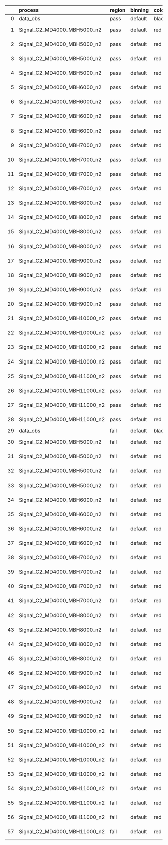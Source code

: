 |    | process                      | region   | binning   | color   | process_type   |   scale | variation   | source_filename                                                       | source_histname    | alias                        | title     |   combine_idx |     lnN |   shapes | syst_type   | direction   | variation_alias   |
|---:|:-----------------------------|:---------|:----------|:--------|:---------------|--------:|:------------|:----------------------------------------------------------------------|:-------------------|:-----------------------------|:----------|--------------:|--------:|---------:|:------------|:------------|:------------------|
|  0 | data_obs                     | pass     | default   | black   | DATA           |       1 | nominal     | ./histograms_for_2DAlphabet_v18//BH_Data.root                         | hpass              | Data                         | Data      |           nan | nan     |      nan | nan         | nan         | nan               |
|  1 | Signal_C2_MD4000_MBH5000_n2  | pass     | default   | red     | SIGNAL         |       1 | lumi        | ./histograms_for_2DAlphabet_v18//BH_Signal_C2_MD4000_MBH5000_n2.root  | hpass              | Signal_C2_MD4000_MBH5000_n2  | BH signal |           nan |   1.016 |      nan | lnN         | nan         | nan               |
|  2 | Signal_C2_MD4000_MBH5000_n2  | pass     | default   | red     | SIGNAL         |       1 | SVM         | ./histograms_for_2DAlphabet_v18//BH_Signal_C2_MD4000_MBH5000_n2.root  | hpass_SVMsyst_up   | Signal_C2_MD4000_MBH5000_n2  | BH signal |           nan | nan     |        1 | shapes      | Up          | SVMsyst           |
|  3 | Signal_C2_MD4000_MBH5000_n2  | pass     | default   | red     | SIGNAL         |       1 | SVM         | ./histograms_for_2DAlphabet_v18//BH_Signal_C2_MD4000_MBH5000_n2.root  | hpass_SVMsyst_down | Signal_C2_MD4000_MBH5000_n2  | BH signal |           nan | nan     |        1 | shapes      | Down        | SVMsyst           |
|  4 | Signal_C2_MD4000_MBH5000_n2  | pass     | default   | red     | SIGNAL         |       1 | nominal     | ./histograms_for_2DAlphabet_v18//BH_Signal_C2_MD4000_MBH5000_n2.root  | hpass              | Signal_C2_MD4000_MBH5000_n2  | BH signal |           nan | nan     |      nan | nan         | nan         | nan               |
|  5 | Signal_C2_MD4000_MBH6000_n2  | pass     | default   | red     | SIGNAL         |       1 | lumi        | ./histograms_for_2DAlphabet_v18//BH_Signal_C2_MD4000_MBH6000_n2.root  | hpass              | Signal_C2_MD4000_MBH6000_n2  | BH signal |           nan |   1.016 |      nan | lnN         | nan         | nan               |
|  6 | Signal_C2_MD4000_MBH6000_n2  | pass     | default   | red     | SIGNAL         |       1 | SVM         | ./histograms_for_2DAlphabet_v18//BH_Signal_C2_MD4000_MBH6000_n2.root  | hpass_SVMsyst_up   | Signal_C2_MD4000_MBH6000_n2  | BH signal |           nan | nan     |        1 | shapes      | Up          | SVMsyst           |
|  7 | Signal_C2_MD4000_MBH6000_n2  | pass     | default   | red     | SIGNAL         |       1 | SVM         | ./histograms_for_2DAlphabet_v18//BH_Signal_C2_MD4000_MBH6000_n2.root  | hpass_SVMsyst_down | Signal_C2_MD4000_MBH6000_n2  | BH signal |           nan | nan     |        1 | shapes      | Down        | SVMsyst           |
|  8 | Signal_C2_MD4000_MBH6000_n2  | pass     | default   | red     | SIGNAL         |       1 | nominal     | ./histograms_for_2DAlphabet_v18//BH_Signal_C2_MD4000_MBH6000_n2.root  | hpass              | Signal_C2_MD4000_MBH6000_n2  | BH signal |           nan | nan     |      nan | nan         | nan         | nan               |
|  9 | Signal_C2_MD4000_MBH7000_n2  | pass     | default   | red     | SIGNAL         |       1 | lumi        | ./histograms_for_2DAlphabet_v18//BH_Signal_C2_MD4000_MBH7000_n2.root  | hpass              | Signal_C2_MD4000_MBH7000_n2  | BH signal |           nan |   1.016 |      nan | lnN         | nan         | nan               |
| 10 | Signal_C2_MD4000_MBH7000_n2  | pass     | default   | red     | SIGNAL         |       1 | SVM         | ./histograms_for_2DAlphabet_v18//BH_Signal_C2_MD4000_MBH7000_n2.root  | hpass_SVMsyst_up   | Signal_C2_MD4000_MBH7000_n2  | BH signal |           nan | nan     |        1 | shapes      | Up          | SVMsyst           |
| 11 | Signal_C2_MD4000_MBH7000_n2  | pass     | default   | red     | SIGNAL         |       1 | SVM         | ./histograms_for_2DAlphabet_v18//BH_Signal_C2_MD4000_MBH7000_n2.root  | hpass_SVMsyst_down | Signal_C2_MD4000_MBH7000_n2  | BH signal |           nan | nan     |        1 | shapes      | Down        | SVMsyst           |
| 12 | Signal_C2_MD4000_MBH7000_n2  | pass     | default   | red     | SIGNAL         |       1 | nominal     | ./histograms_for_2DAlphabet_v18//BH_Signal_C2_MD4000_MBH7000_n2.root  | hpass              | Signal_C2_MD4000_MBH7000_n2  | BH signal |           nan | nan     |      nan | nan         | nan         | nan               |
| 13 | Signal_C2_MD4000_MBH8000_n2  | pass     | default   | red     | SIGNAL         |       1 | lumi        | ./histograms_for_2DAlphabet_v18//BH_Signal_C2_MD4000_MBH8000_n2.root  | hpass              | Signal_C2_MD4000_MBH8000_n2  | BH signal |           nan |   1.016 |      nan | lnN         | nan         | nan               |
| 14 | Signal_C2_MD4000_MBH8000_n2  | pass     | default   | red     | SIGNAL         |       1 | SVM         | ./histograms_for_2DAlphabet_v18//BH_Signal_C2_MD4000_MBH8000_n2.root  | hpass_SVMsyst_up   | Signal_C2_MD4000_MBH8000_n2  | BH signal |           nan | nan     |        1 | shapes      | Up          | SVMsyst           |
| 15 | Signal_C2_MD4000_MBH8000_n2  | pass     | default   | red     | SIGNAL         |       1 | SVM         | ./histograms_for_2DAlphabet_v18//BH_Signal_C2_MD4000_MBH8000_n2.root  | hpass_SVMsyst_down | Signal_C2_MD4000_MBH8000_n2  | BH signal |           nan | nan     |        1 | shapes      | Down        | SVMsyst           |
| 16 | Signal_C2_MD4000_MBH8000_n2  | pass     | default   | red     | SIGNAL         |       1 | nominal     | ./histograms_for_2DAlphabet_v18//BH_Signal_C2_MD4000_MBH8000_n2.root  | hpass              | Signal_C2_MD4000_MBH8000_n2  | BH signal |           nan | nan     |      nan | nan         | nan         | nan               |
| 17 | Signal_C2_MD4000_MBH9000_n2  | pass     | default   | red     | SIGNAL         |       1 | lumi        | ./histograms_for_2DAlphabet_v18//BH_Signal_C2_MD4000_MBH9000_n2.root  | hpass              | Signal_C2_MD4000_MBH9000_n2  | BH signal |           nan |   1.016 |      nan | lnN         | nan         | nan               |
| 18 | Signal_C2_MD4000_MBH9000_n2  | pass     | default   | red     | SIGNAL         |       1 | SVM         | ./histograms_for_2DAlphabet_v18//BH_Signal_C2_MD4000_MBH9000_n2.root  | hpass_SVMsyst_up   | Signal_C2_MD4000_MBH9000_n2  | BH signal |           nan | nan     |        1 | shapes      | Up          | SVMsyst           |
| 19 | Signal_C2_MD4000_MBH9000_n2  | pass     | default   | red     | SIGNAL         |       1 | SVM         | ./histograms_for_2DAlphabet_v18//BH_Signal_C2_MD4000_MBH9000_n2.root  | hpass_SVMsyst_down | Signal_C2_MD4000_MBH9000_n2  | BH signal |           nan | nan     |        1 | shapes      | Down        | SVMsyst           |
| 20 | Signal_C2_MD4000_MBH9000_n2  | pass     | default   | red     | SIGNAL         |       1 | nominal     | ./histograms_for_2DAlphabet_v18//BH_Signal_C2_MD4000_MBH9000_n2.root  | hpass              | Signal_C2_MD4000_MBH9000_n2  | BH signal |           nan | nan     |      nan | nan         | nan         | nan               |
| 21 | Signal_C2_MD4000_MBH10000_n2 | pass     | default   | red     | SIGNAL         |       1 | lumi        | ./histograms_for_2DAlphabet_v18//BH_Signal_C2_MD4000_MBH10000_n2.root | hpass              | Signal_C2_MD4000_MBH10000_n2 | BH signal |           nan |   1.016 |      nan | lnN         | nan         | nan               |
| 22 | Signal_C2_MD4000_MBH10000_n2 | pass     | default   | red     | SIGNAL         |       1 | SVM         | ./histograms_for_2DAlphabet_v18//BH_Signal_C2_MD4000_MBH10000_n2.root | hpass_SVMsyst_up   | Signal_C2_MD4000_MBH10000_n2 | BH signal |           nan | nan     |        1 | shapes      | Up          | SVMsyst           |
| 23 | Signal_C2_MD4000_MBH10000_n2 | pass     | default   | red     | SIGNAL         |       1 | SVM         | ./histograms_for_2DAlphabet_v18//BH_Signal_C2_MD4000_MBH10000_n2.root | hpass_SVMsyst_down | Signal_C2_MD4000_MBH10000_n2 | BH signal |           nan | nan     |        1 | shapes      | Down        | SVMsyst           |
| 24 | Signal_C2_MD4000_MBH10000_n2 | pass     | default   | red     | SIGNAL         |       1 | nominal     | ./histograms_for_2DAlphabet_v18//BH_Signal_C2_MD4000_MBH10000_n2.root | hpass              | Signal_C2_MD4000_MBH10000_n2 | BH signal |           nan | nan     |      nan | nan         | nan         | nan               |
| 25 | Signal_C2_MD4000_MBH11000_n2 | pass     | default   | red     | SIGNAL         |       1 | lumi        | ./histograms_for_2DAlphabet_v18//BH_Signal_C2_MD4000_MBH11000_n2.root | hpass              | Signal_C2_MD4000_MBH11000_n2 | BH signal |           nan |   1.016 |      nan | lnN         | nan         | nan               |
| 26 | Signal_C2_MD4000_MBH11000_n2 | pass     | default   | red     | SIGNAL         |       1 | SVM         | ./histograms_for_2DAlphabet_v18//BH_Signal_C2_MD4000_MBH11000_n2.root | hpass_SVMsyst_up   | Signal_C2_MD4000_MBH11000_n2 | BH signal |           nan | nan     |        1 | shapes      | Up          | SVMsyst           |
| 27 | Signal_C2_MD4000_MBH11000_n2 | pass     | default   | red     | SIGNAL         |       1 | SVM         | ./histograms_for_2DAlphabet_v18//BH_Signal_C2_MD4000_MBH11000_n2.root | hpass_SVMsyst_down | Signal_C2_MD4000_MBH11000_n2 | BH signal |           nan | nan     |        1 | shapes      | Down        | SVMsyst           |
| 28 | Signal_C2_MD4000_MBH11000_n2 | pass     | default   | red     | SIGNAL         |       1 | nominal     | ./histograms_for_2DAlphabet_v18//BH_Signal_C2_MD4000_MBH11000_n2.root | hpass              | Signal_C2_MD4000_MBH11000_n2 | BH signal |           nan | nan     |      nan | nan         | nan         | nan               |
| 29 | data_obs                     | fail     | default   | black   | DATA           |       1 | nominal     | ./histograms_for_2DAlphabet_v18//BH_Data.root                         | hfail              | Data                         | Data      |           nan | nan     |      nan | nan         | nan         | nan               |
| 30 | Signal_C2_MD4000_MBH5000_n2  | fail     | default   | red     | SIGNAL         |       1 | lumi        | ./histograms_for_2DAlphabet_v18//BH_Signal_C2_MD4000_MBH5000_n2.root  | hfail              | Signal_C2_MD4000_MBH5000_n2  | BH signal |           nan |   1.016 |      nan | lnN         | nan         | nan               |
| 31 | Signal_C2_MD4000_MBH5000_n2  | fail     | default   | red     | SIGNAL         |       1 | SVM         | ./histograms_for_2DAlphabet_v18//BH_Signal_C2_MD4000_MBH5000_n2.root  | hfail_SVMsyst_up   | Signal_C2_MD4000_MBH5000_n2  | BH signal |           nan | nan     |        1 | shapes      | Up          | SVMsyst           |
| 32 | Signal_C2_MD4000_MBH5000_n2  | fail     | default   | red     | SIGNAL         |       1 | SVM         | ./histograms_for_2DAlphabet_v18//BH_Signal_C2_MD4000_MBH5000_n2.root  | hfail_SVMsyst_down | Signal_C2_MD4000_MBH5000_n2  | BH signal |           nan | nan     |        1 | shapes      | Down        | SVMsyst           |
| 33 | Signal_C2_MD4000_MBH5000_n2  | fail     | default   | red     | SIGNAL         |       1 | nominal     | ./histograms_for_2DAlphabet_v18//BH_Signal_C2_MD4000_MBH5000_n2.root  | hfail              | Signal_C2_MD4000_MBH5000_n2  | BH signal |           nan | nan     |      nan | nan         | nan         | nan               |
| 34 | Signal_C2_MD4000_MBH6000_n2  | fail     | default   | red     | SIGNAL         |       1 | lumi        | ./histograms_for_2DAlphabet_v18//BH_Signal_C2_MD4000_MBH6000_n2.root  | hfail              | Signal_C2_MD4000_MBH6000_n2  | BH signal |           nan |   1.016 |      nan | lnN         | nan         | nan               |
| 35 | Signal_C2_MD4000_MBH6000_n2  | fail     | default   | red     | SIGNAL         |       1 | SVM         | ./histograms_for_2DAlphabet_v18//BH_Signal_C2_MD4000_MBH6000_n2.root  | hfail_SVMsyst_up   | Signal_C2_MD4000_MBH6000_n2  | BH signal |           nan | nan     |        1 | shapes      | Up          | SVMsyst           |
| 36 | Signal_C2_MD4000_MBH6000_n2  | fail     | default   | red     | SIGNAL         |       1 | SVM         | ./histograms_for_2DAlphabet_v18//BH_Signal_C2_MD4000_MBH6000_n2.root  | hfail_SVMsyst_down | Signal_C2_MD4000_MBH6000_n2  | BH signal |           nan | nan     |        1 | shapes      | Down        | SVMsyst           |
| 37 | Signal_C2_MD4000_MBH6000_n2  | fail     | default   | red     | SIGNAL         |       1 | nominal     | ./histograms_for_2DAlphabet_v18//BH_Signal_C2_MD4000_MBH6000_n2.root  | hfail              | Signal_C2_MD4000_MBH6000_n2  | BH signal |           nan | nan     |      nan | nan         | nan         | nan               |
| 38 | Signal_C2_MD4000_MBH7000_n2  | fail     | default   | red     | SIGNAL         |       1 | lumi        | ./histograms_for_2DAlphabet_v18//BH_Signal_C2_MD4000_MBH7000_n2.root  | hfail              | Signal_C2_MD4000_MBH7000_n2  | BH signal |           nan |   1.016 |      nan | lnN         | nan         | nan               |
| 39 | Signal_C2_MD4000_MBH7000_n2  | fail     | default   | red     | SIGNAL         |       1 | SVM         | ./histograms_for_2DAlphabet_v18//BH_Signal_C2_MD4000_MBH7000_n2.root  | hfail_SVMsyst_up   | Signal_C2_MD4000_MBH7000_n2  | BH signal |           nan | nan     |        1 | shapes      | Up          | SVMsyst           |
| 40 | Signal_C2_MD4000_MBH7000_n2  | fail     | default   | red     | SIGNAL         |       1 | SVM         | ./histograms_for_2DAlphabet_v18//BH_Signal_C2_MD4000_MBH7000_n2.root  | hfail_SVMsyst_down | Signal_C2_MD4000_MBH7000_n2  | BH signal |           nan | nan     |        1 | shapes      | Down        | SVMsyst           |
| 41 | Signal_C2_MD4000_MBH7000_n2  | fail     | default   | red     | SIGNAL         |       1 | nominal     | ./histograms_for_2DAlphabet_v18//BH_Signal_C2_MD4000_MBH7000_n2.root  | hfail              | Signal_C2_MD4000_MBH7000_n2  | BH signal |           nan | nan     |      nan | nan         | nan         | nan               |
| 42 | Signal_C2_MD4000_MBH8000_n2  | fail     | default   | red     | SIGNAL         |       1 | lumi        | ./histograms_for_2DAlphabet_v18//BH_Signal_C2_MD4000_MBH8000_n2.root  | hfail              | Signal_C2_MD4000_MBH8000_n2  | BH signal |           nan |   1.016 |      nan | lnN         | nan         | nan               |
| 43 | Signal_C2_MD4000_MBH8000_n2  | fail     | default   | red     | SIGNAL         |       1 | SVM         | ./histograms_for_2DAlphabet_v18//BH_Signal_C2_MD4000_MBH8000_n2.root  | hfail_SVMsyst_up   | Signal_C2_MD4000_MBH8000_n2  | BH signal |           nan | nan     |        1 | shapes      | Up          | SVMsyst           |
| 44 | Signal_C2_MD4000_MBH8000_n2  | fail     | default   | red     | SIGNAL         |       1 | SVM         | ./histograms_for_2DAlphabet_v18//BH_Signal_C2_MD4000_MBH8000_n2.root  | hfail_SVMsyst_down | Signal_C2_MD4000_MBH8000_n2  | BH signal |           nan | nan     |        1 | shapes      | Down        | SVMsyst           |
| 45 | Signal_C2_MD4000_MBH8000_n2  | fail     | default   | red     | SIGNAL         |       1 | nominal     | ./histograms_for_2DAlphabet_v18//BH_Signal_C2_MD4000_MBH8000_n2.root  | hfail              | Signal_C2_MD4000_MBH8000_n2  | BH signal |           nan | nan     |      nan | nan         | nan         | nan               |
| 46 | Signal_C2_MD4000_MBH9000_n2  | fail     | default   | red     | SIGNAL         |       1 | lumi        | ./histograms_for_2DAlphabet_v18//BH_Signal_C2_MD4000_MBH9000_n2.root  | hfail              | Signal_C2_MD4000_MBH9000_n2  | BH signal |           nan |   1.016 |      nan | lnN         | nan         | nan               |
| 47 | Signal_C2_MD4000_MBH9000_n2  | fail     | default   | red     | SIGNAL         |       1 | SVM         | ./histograms_for_2DAlphabet_v18//BH_Signal_C2_MD4000_MBH9000_n2.root  | hfail_SVMsyst_up   | Signal_C2_MD4000_MBH9000_n2  | BH signal |           nan | nan     |        1 | shapes      | Up          | SVMsyst           |
| 48 | Signal_C2_MD4000_MBH9000_n2  | fail     | default   | red     | SIGNAL         |       1 | SVM         | ./histograms_for_2DAlphabet_v18//BH_Signal_C2_MD4000_MBH9000_n2.root  | hfail_SVMsyst_down | Signal_C2_MD4000_MBH9000_n2  | BH signal |           nan | nan     |        1 | shapes      | Down        | SVMsyst           |
| 49 | Signal_C2_MD4000_MBH9000_n2  | fail     | default   | red     | SIGNAL         |       1 | nominal     | ./histograms_for_2DAlphabet_v18//BH_Signal_C2_MD4000_MBH9000_n2.root  | hfail              | Signal_C2_MD4000_MBH9000_n2  | BH signal |           nan | nan     |      nan | nan         | nan         | nan               |
| 50 | Signal_C2_MD4000_MBH10000_n2 | fail     | default   | red     | SIGNAL         |       1 | lumi        | ./histograms_for_2DAlphabet_v18//BH_Signal_C2_MD4000_MBH10000_n2.root | hfail              | Signal_C2_MD4000_MBH10000_n2 | BH signal |           nan |   1.016 |      nan | lnN         | nan         | nan               |
| 51 | Signal_C2_MD4000_MBH10000_n2 | fail     | default   | red     | SIGNAL         |       1 | SVM         | ./histograms_for_2DAlphabet_v18//BH_Signal_C2_MD4000_MBH10000_n2.root | hfail_SVMsyst_up   | Signal_C2_MD4000_MBH10000_n2 | BH signal |           nan | nan     |        1 | shapes      | Up          | SVMsyst           |
| 52 | Signal_C2_MD4000_MBH10000_n2 | fail     | default   | red     | SIGNAL         |       1 | SVM         | ./histograms_for_2DAlphabet_v18//BH_Signal_C2_MD4000_MBH10000_n2.root | hfail_SVMsyst_down | Signal_C2_MD4000_MBH10000_n2 | BH signal |           nan | nan     |        1 | shapes      | Down        | SVMsyst           |
| 53 | Signal_C2_MD4000_MBH10000_n2 | fail     | default   | red     | SIGNAL         |       1 | nominal     | ./histograms_for_2DAlphabet_v18//BH_Signal_C2_MD4000_MBH10000_n2.root | hfail              | Signal_C2_MD4000_MBH10000_n2 | BH signal |           nan | nan     |      nan | nan         | nan         | nan               |
| 54 | Signal_C2_MD4000_MBH11000_n2 | fail     | default   | red     | SIGNAL         |       1 | lumi        | ./histograms_for_2DAlphabet_v18//BH_Signal_C2_MD4000_MBH11000_n2.root | hfail              | Signal_C2_MD4000_MBH11000_n2 | BH signal |           nan |   1.016 |      nan | lnN         | nan         | nan               |
| 55 | Signal_C2_MD4000_MBH11000_n2 | fail     | default   | red     | SIGNAL         |       1 | SVM         | ./histograms_for_2DAlphabet_v18//BH_Signal_C2_MD4000_MBH11000_n2.root | hfail_SVMsyst_up   | Signal_C2_MD4000_MBH11000_n2 | BH signal |           nan | nan     |        1 | shapes      | Up          | SVMsyst           |
| 56 | Signal_C2_MD4000_MBH11000_n2 | fail     | default   | red     | SIGNAL         |       1 | SVM         | ./histograms_for_2DAlphabet_v18//BH_Signal_C2_MD4000_MBH11000_n2.root | hfail_SVMsyst_down | Signal_C2_MD4000_MBH11000_n2 | BH signal |           nan | nan     |        1 | shapes      | Down        | SVMsyst           |
| 57 | Signal_C2_MD4000_MBH11000_n2 | fail     | default   | red     | SIGNAL         |       1 | nominal     | ./histograms_for_2DAlphabet_v18//BH_Signal_C2_MD4000_MBH11000_n2.root | hfail              | Signal_C2_MD4000_MBH11000_n2 | BH signal |           nan | nan     |      nan | nan         | nan         | nan               |